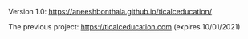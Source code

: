 Version 1.0: https://aneeshbonthala.github.io/ticalceducation/

The previous project: https://ticalceducation.com (expires 10/01/2021)
